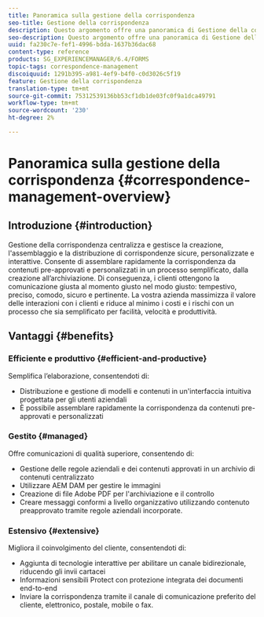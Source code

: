 ```yaml
---
title: Panoramica sulla gestione della corrispondenza
seo-title: Gestione della corrispondenza
description: Questo argomento offre una panoramica di Gestione della corrispondenza.
seo-description: Questo argomento offre una panoramica di Gestione della corrispondenza.
uuid: fa230c7e-fef1-4996-bdda-1637b36dac68
content-type: reference
products: SG_EXPERIENCEMANAGER/6.4/FORMS
topic-tags: correspondence-management
discoiquuid: 1291b395-a981-4ef9-b4f0-c0d3026c5f19
feature: Gestione della corrispondenza
translation-type: tm+mt
source-git-commit: 75312539136bb53cf1db1de03fc0f9a1dca49791
workflow-type: tm+mt
source-wordcount: '230'
ht-degree: 2%

---
```



# Panoramica sulla gestione della corrispondenza {#correspondence-management-overview}

## Introduzione {#introduction}

Gestione della corrispondenza centralizza e gestisce la creazione, l&#39;assemblaggio e la distribuzione di corrispondenze sicure, personalizzate e interattive. Consente di assemblare rapidamente la corrispondenza da contenuti pre-approvati e personalizzati in un processo semplificato, dalla creazione all’archiviazione. Di conseguenza, i clienti ottengono la comunicazione giusta al momento giusto nel modo giusto: tempestivo, preciso, comodo, sicuro e pertinente. La vostra azienda massimizza il valore delle interazioni con i clienti e riduce al minimo i costi e i rischi con un processo che sia semplificato per facilità, velocità e produttività.

## Vantaggi {#benefits}

### Efficiente e produttivo {#efficient-and-productive}

Semplifica l’elaborazione, consentendoti di:

* Distribuzione e gestione di modelli e contenuti in un&#39;interfaccia intuitiva progettata per gli utenti aziendali
* È possibile assemblare rapidamente la corrispondenza da contenuti pre-approvati e personalizzati

### Gestito {#managed}

Offre comunicazioni di qualità superiore, consentendo di:

* Gestione delle regole aziendali e dei contenuti approvati in un archivio di contenuti centralizzato
* Utilizzare AEM DAM per gestire le immagini
* Creazione di file Adobe PDF per l&#39;archiviazione e il controllo
* Creare messaggi conformi a livello organizzativo utilizzando contenuto preapprovato tramite regole aziendali incorporate.

### Estensivo {#extensive}

Migliora il coinvolgimento del cliente, consentendoti di:

* Aggiunta di tecnologie interattive per abilitare un canale bidirezionale, riducendo gli invii cartacei
* Informazioni sensibili Protect con protezione integrata dei documenti end-to-end
* Inviare la corrispondenza tramite il canale di comunicazione preferito del cliente, elettronico, postale, mobile o fax.

